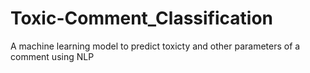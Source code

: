 # Toxic-Comment_Classification
A machine learning model to predict toxicty and other parameters of a comment using NLP
